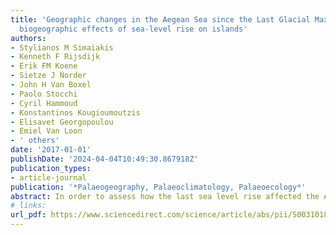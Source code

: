 ```yaml
---
title: 'Geographic changes in the Aegean Sea since the Last Glacial Maximum: Postulating
  biogeographic effects of sea-level rise on islands'
authors:
- Stylianos M Simaiakis
- Kenneth F Rijsdijk
- Erik FM Koene
- Sietze J Norder
- John H Van Boxel
- Paolo Stocchi
- Cyril Hammoud
- Konstantinos Kougioumoutzis
- Elisavet Georgopoulou
- Emiel Van Loon
- ' others'
date: '2017-01-01'
publishDate: '2024-04-04T10:49:30.867918Z'
publication_types:
- article-journal
publication: '*Palaeogeography, Palaeoclimatology, Palaeoecology*'
abstract: In order to assess how the last sea level rise affected the Aegean archipelago, we quantified the magnitude and rate of geographic change for the Aegean islands during the last sea-level-rise episode (21 kyr BP–present) with a spatially explicit geophysical model. An island-specific Area-Distance-Change (ADC) typology was constructed, with higher ADC values representing a higher degree of change. The highest fragmentation rates of the Aegean archipelago occurred in tandem with the largest rates of sea-level-rise occurring between 17 kyr and 7 kyr ago. Sea-level rise resulted in an area loss for the Aegean archipelago of approximately 70%. Spatiotemporal differences in sea-level changes across the Aegean Sea and irregular bathymetry produced a variety of island surface-area loss responses, with area losses ranging from 20% to > 90% per island. In addition, sea-level rise led to increased island isolation, increasing distances of islands to continents to > 200% for some islands. We discuss how rates of area contractions and distance increases may have affected biotas, their evolutionary history and genetics. Five testable hypotheses are proposed to guide future research. We hypothesize that islands with higher ADC-values will exhibit higher degrees of community hyper-saturation, more local extinctions, larger genetic bottlenecks, higher genetic diversity within species pools, more endemics and shared species on continental fragments and higher z-values of the power-law species-area relationship. The developed typology and the quantified geographic response to sea-level rise of continental islands, as in the Aegean Sea, present an ideal research framework to test biogeographic and evolutionary hypotheses assessing the role of rates of area and distance change affecting biota.
# links:
url_pdf: https://www.sciencedirect.com/science/article/abs/pii/S0031018217301190
---
```

